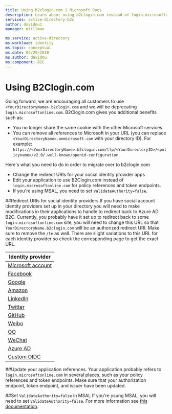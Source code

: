 ```yaml
---
title: Using b2clogin.com | Microsoft Docs
description: Learn about using b2clogin.com instead of login.microsoftonline.com. 
services: active-directory-b2c
author: davidmu1
manager: mtillman

ms.service: active-directory
ms.workload: identity
ms.topic: conceptual
ms.date: 04/29/2018
ms.author: davidmu
ms.component: B2C
---
```


# Using B2Clogin.com

Going forward, we are encouraging all customers to use `<YourDirectoryName>.b2clogin.com` and we will be deprecating `login.microsoftonline.com`. B2Clogin.com gives you additional benefits such as:
* You no longer share the same cookie with the other Microsoft services.
* You can remove all references to Microsoft in your URL (you can replace `<YourDirectoryName>.onmicrosoft.com` with your directory ID). For example: `https://<YourDirectoryName>.b2clogin.com/tfp/<YourDirectoryID>/<policyname>/v2.0/.well-known/openid-configuration`.

Here's what you need to do in order to migrate over to b2clogin.com

* Change the redirect URIs for your social identity provider apps
* Edit your application to use B2Clogin.com instead of `login.microsoftonline.com` for policy references and token endpoints.
* If you're using MSAL, you need to set `ValidateAuthority=false`.  

##Redirect URIs for social identity providers
If you have social account identity providers set up in your directory you will need to make modifications in their applications to handle to redirect back to Azure AD B2C.  Currently, you probably have it set up to redirect back to some `login.microsoftonline.com` site, you will need to change this URL so that `YourDirectoryName.b2clogin.com` will be an authorized redirect URI.  Make sure to remove the `/te` as well.  There are slight variations to this URL for each identity provider so check the corresponding page to get the exact URL.  

| Identity provider |
|-------------------|
|[Microsoft account](active-directory-b2c-setup-msa-app.md)|
|[Facebook](active-directory-b2c-setup-fb-app.md)|
|[Google](active-directory-b2c-setup-goog-app.md)|
|[Amazon](active-directory-b2c-setup-amzn-app.md)|
|[LinkedIn](active-directory-b2c-setup-li-app.md)|
|[Twitter](active-directory-b2c-setup-twitter-app.md)|
|[GitHub](active-directory-b2c-setup-github-app.md)|
|[Weibo](active-directory-b2c-setup-weibo-app.md)|
|[QQ](active-directory-b2c-setup-qq-app.md)|
|[WeChat](active-directory-b2c-setup-wechat-app.md)|
|[Azure AD](active-directory-b2c-setup-oidc-azure-active-directory.md)|
|[Custom OIDC](active-directory-b2c-setup-oidc-idp.md)|

##Update your application references.
Your application probably refers to `login.microsoftonline.com` in several places, such as your policy references and token endpoints.  Make sure that your authorization endpoint, token endpoint, and issuer have been updated.  

##Set `ValidateAuthority=false` in MSAL
If you're ysung MSAL, you will need to set `ValidateAuthority=false`.  For more information see [this documentation](https://docs.microsoft.com/dotnet/api/microsoft.identity.client.clientapplicationbase?view=azure-dotnet).